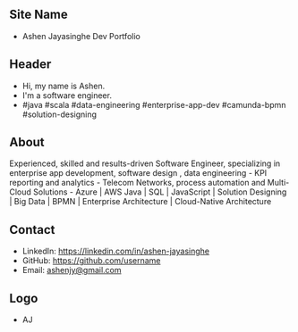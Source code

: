 ## Site Name
- Ashen Jayasinghe Dev Portfolio

## Header
- Hi, my name is Ashen. 
- I'm a software engineer.
- #java #scala #data-engineering #enterprise-app-dev #camunda-bpmn #solution-designing

## About
Experienced, skilled and results-driven Software Engineer, specializing in enterprise app development, software design , data engineering - KPI reporting and analytics - Telecom Networks, process automation and Multi-Cloud Solutions - Azure | AWS Java | SQL | JavaScript | Solution Designing | Big Data | BPMN | Enterprise Architecture | Cloud-Native Architecture

## Contact
- LinkedIn: https://linkedin.com/in/ashen-jayasinghe
- GitHub: https://github.com/username
- Email: ashenjy@gmail.com

## Logo
- AJ